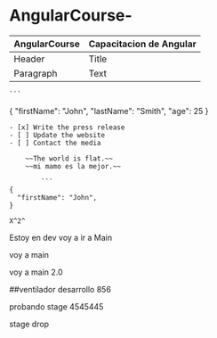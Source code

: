 # AngularCourse-
| AngularCourse | Capacitacion de Angular |
| ----------- | ----------- |
| Header | Title |
| Paragraph | Text | 

 	```
{
  "firstName": "John",
  "lastName": "Smith",
  "age": 25
}
``` 
- [x] Write the press release
- [ ] Update the website
- [ ] Contact the media 

 	~~The world is flat.~~
  	~~mi mamo es la mejor.~~
   
    	```
{
  "firstName": "John",
}
``` 
 	X^2^ 
  Estoy en dev voy a ir a Main

  voy a main

  voy a main 2.0
  
  ##ventilador desarrollo 856

  probando stage
  4545445

stage drop